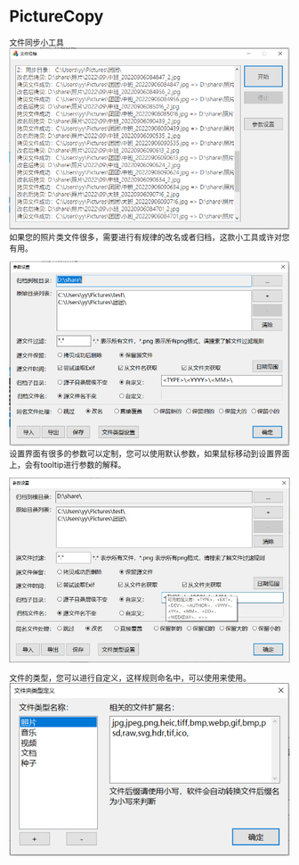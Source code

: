 # PictureCopy

文件同步小工具
![image](doc/main.png)
如果您的照片类文件很多，需要进行有规律的改名或者归档，这款小工具或许对您有用。

![image](doc/setting.png)
设置界面有很多的参数可以定制，您可以使用默认参数，如果鼠标移动到设置界面上，会有tooltip进行参数的解释。

![image](doc/setting.jpg)

文件的类型，您可以进行自定义，这样规则命名中，可以使用<EXT>来使用。
![image](doc/types.png)